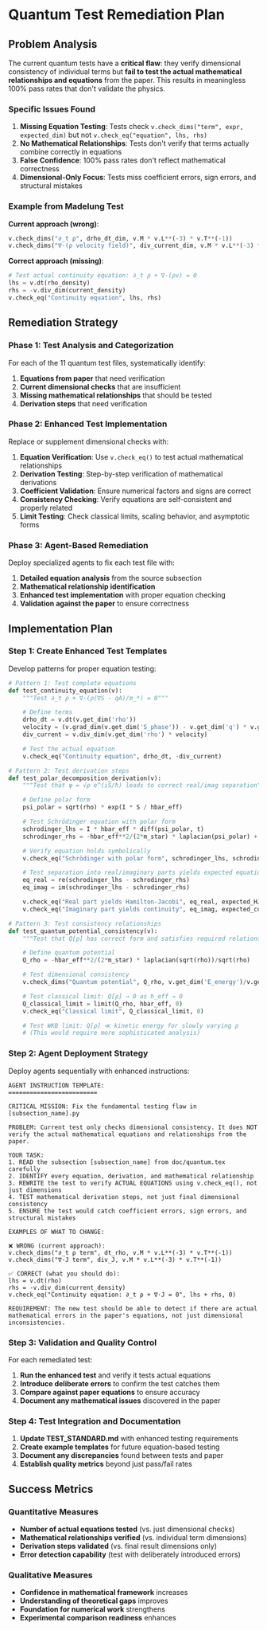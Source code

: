 # Quantum Test Remediation Plan

## Problem Analysis

The current quantum tests have a **critical flaw**: they verify dimensional consistency of individual terms but **fail to test the actual mathematical relationships and equations** from the paper. This results in meaningless 100% pass rates that don't validate the physics.

### Specific Issues Found

1. **Missing Equation Testing**: Tests check `v.check_dims("term", expr, expected_dim)` but not `v.check_eq("equation", lhs, rhs)`
2. **No Mathematical Relationships**: Tests don't verify that terms actually combine correctly in equations
3. **False Confidence**: 100% pass rates don't reflect mathematical correctness
4. **Dimensional-Only Focus**: Tests miss coefficient errors, sign errors, and structural mistakes

### Example from Madelung Test

**Current approach (wrong)**:
```python
v.check_dims("∂_t ρ", drho_dt_dim, v.M * v.L**(-3) * v.T**(-1))
v.check_dims("∇·(ρ velocity field)", div_current_dim, v.M * v.L**(-3) * v.T**(-1))
```

**Correct approach (missing)**:
```python
# Test actual continuity equation: ∂_t ρ + ∇·(ρv) = 0
lhs = v.dt(rho_density)
rhs = -v.div_dim(current_density)
v.check_eq("Continuity equation", lhs, rhs)
```

## Remediation Strategy

### Phase 1: Test Analysis and Categorization

For each of the 11 quantum test files, systematically identify:

1. **Equations from paper** that need verification
2. **Current dimensional checks** that are insufficient
3. **Missing mathematical relationships** that should be tested
4. **Derivation steps** that need verification

### Phase 2: Enhanced Test Implementation

Replace or supplement dimensional checks with:

1. **Equation Verification**: Use `v.check_eq()` to test actual mathematical relationships
2. **Derivation Testing**: Step-by-step verification of mathematical derivations
3. **Coefficient Validation**: Ensure numerical factors and signs are correct
4. **Consistency Checking**: Verify equations are self-consistent and properly related
5. **Limit Testing**: Check classical limits, scaling behavior, and asymptotic forms

### Phase 3: Agent-Based Remediation

Deploy specialized agents to fix each test file with:

1. **Detailed equation analysis** from the source subsection
2. **Mathematical relationship identification**
3. **Enhanced test implementation** with proper equation checking
4. **Validation against the paper** to ensure correctness

## Implementation Plan

### Step 1: Create Enhanced Test Templates

Develop patterns for proper equation testing:

```python
# Pattern 1: Test complete equations
def test_continuity_equation(v):
    """Test ∂_t ρ + ∇·(ρ(∇S - qA)/m_*) = 0"""

    # Define terms
    drho_dt = v.dt(v.get_dim('rho'))
    velocity = (v.grad_dim(v.get_dim('S_phase')) - v.get_dim('q') * v.get_dim('A')) / v.get_dim('m_star')
    div_current = v.div_dim(v.get_dim('rho') * velocity)

    # Test the actual equation
    v.check_eq("Continuity equation", drho_dt, -div_current)

# Pattern 2: Test derivation steps
def test_polar_decomposition_derivation(v):
    """Test that ψ = √ρ e^(iS/ℏ) leads to correct real/imag separation"""

    # Define polar form
    psi_polar = sqrt(rho) * exp(I * S / hbar_eff)

    # Test Schrödinger equation with polar form
    schrodinger_lhs = I * hbar_eff * diff(psi_polar, t)
    schrodinger_rhs = -hbar_eff**2/(2*m_star) * laplacian(psi_polar) + V * psi_polar

    # Verify equation holds symbolically
    v.check_eq("Schrödinger with polar form", schrodinger_lhs, schrodinger_rhs)

    # Test separation into real/imaginary parts yields expected equations
    eq_real = re(schrodinger_lhs - schrodinger_rhs)
    eq_imag = im(schrodinger_lhs - schrodinger_rhs)

    v.check_eq("Real part yields Hamilton-Jacobi", eq_real, expected_HJ_equation)
    v.check_eq("Imaginary part yields continuity", eq_imag, expected_continuity_equation)

# Pattern 3: Test consistency relationships
def test_quantum_potential_consistency(v):
    """Test that Q[ρ] has correct form and satisfies required relationships"""

    # Define quantum potential
    Q_rho = -hbar_eff**2/(2*m_star) * laplacian(sqrt(rho))/sqrt(rho)

    # Test dimensional consistency
    v.check_dims("Quantum potential", Q_rho, v.get_dim('E_energy')/v.get_dim('rho'))

    # Test classical limit: Q[ρ] → 0 as ℏ_eff → 0
    Q_classical_limit = limit(Q_rho, hbar_eff, 0)
    v.check_eq("Classical limit", Q_classical_limit, 0)

    # Test WKB limit: Q[ρ] ≪ kinetic energy for slowly varying ρ
    # (This would require more sophisticated analysis)
```

### Step 2: Agent Deployment Strategy

Deploy agents sequentially with enhanced instructions:

```
AGENT INSTRUCTION TEMPLATE:
=========================

CRITICAL MISSION: Fix the fundamental testing flaw in [subsection_name].py

PROBLEM: Current test only checks dimensional consistency. It does NOT verify the actual mathematical equations and relationships from the paper.

YOUR TASK:
1. READ the subsection [subsection_name] from doc/quantum.tex carefully
2. IDENTIFY every equation, derivation, and mathematical relationship
3. REWRITE the test to verify ACTUAL EQUATIONS using v.check_eq(), not just dimensions
4. TEST mathematical derivation steps, not just final dimensional consistency
5. ENSURE the test would catch coefficient errors, sign errors, and structural mistakes

EXAMPLES OF WHAT TO CHANGE:

❌ WRONG (current approach):
v.check_dims("∂_t ρ term", dt_rho, v.M * v.L**(-3) * v.T**(-1))
v.check_dims("∇·J term", div_J, v.M * v.L**(-3) * v.T**(-1))

✅ CORRECT (what you should do):
lhs = v.dt(rho)
rhs = -v.div_dim(current_density)
v.check_eq("Continuity equation: ∂_t ρ + ∇·J = 0", lhs + rhs, 0)

REQUIREMENT: The new test should be able to detect if there are actual mathematical errors in the paper's equations, not just dimensional inconsistencies.
```

### Step 3: Validation and Quality Control

For each remediated test:

1. **Run the enhanced test** and verify it tests actual equations
2. **Introduce deliberate errors** to confirm the test catches them
3. **Compare against paper equations** to ensure accuracy
4. **Document any mathematical issues** discovered in the paper

### Step 4: Test Integration and Documentation

1. **Update TEST_STANDARD.md** with enhanced testing requirements
2. **Create example templates** for future equation-based testing
3. **Document any discrepancies** found between tests and paper
4. **Establish quality metrics** beyond just pass/fail rates

## Success Metrics

### Quantitative Measures
- **Number of actual equations tested** (vs. just dimensional checks)
- **Mathematical relationships verified** (vs. individual term dimensions)
- **Derivation steps validated** (vs. final result dimensions only)
- **Error detection capability** (test with deliberately introduced errors)

### Qualitative Measures
- **Confidence in mathematical framework** increases
- **Understanding of theoretical gaps** improves
- **Foundation for numerical work** strengthens
- **Experimental comparison readiness** enhances
